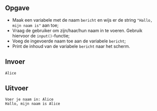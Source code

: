 ## Opgave

* Maak een variabele met de naam `bericht` en wijs er de string `"Hallo, mijn naam is"` aan toe;
* Vraag de gebruiker om zijn/haar/hun naam in te voeren. Gebruik hiervoor de `input()`-functie;
* Voeg de ingevoerde naam toe aan de variabele `bericht`;
* Print de inhoud van de variabele `bericht` naar het scherm.

## Invoer
```
Alice
```

## Uitvoer
```
Voer je naam in: Alice
Hallo, mijn naam is Alice
```
